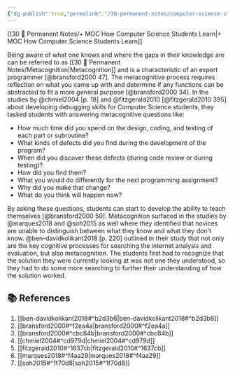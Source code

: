 ```yaml
---
{"dg-publish":true,"permalink":"/30-permanent-notes/computer-science-students-and-metacognition/","title":"Computer Science Students and Metacognition","tags":["🪴"],"noteIcon":"","created":"2024.08.30 17:33","updated":"2024.09.09 16:17"}
---
```



[[30 🌲 Permanent Notes/+ MOC How Computer Science Students Learn\|+ MOC How Computer Science Students Learn]]

Being aware of what one knows and where the gaps in their knowledge are can be referred to as [[30 🌲 Permanent Notes/Metacognition\|Metacognition]] and is a characteristic of an expert programmer [@bransford2000 47]. The metacognitive process requires reflection on what you came up with and determine if any functions can be abstracted to fit a more general purpose [@bransford2000 34]. In the studies by @chmiel2004 [p. 18] and @fitzgerald2010 [@fitzgerald2010 395] about developing debugging skills for Computer Science students, they tasked students with answering metacognitive questions like:

-   How much time did you spend on the design, coding, and testing of each part or subroutine?
-   What kinds of defects did you find during the development of the program?
-   When did you discover these defects (during code review or during testing)?
-   How did you find them?
-   What you would do differently for the next programming assignment?
-   Why did you make that change?
-   What do you think will happen now?

By asking these questions, students can start to develop the ability to teach themselves [@bransford2000 50]. Metacognition surfaced in the studies by @marques2018 and @soh2015 as well where they identified that novices are unable to distinguish between what they know and what they don't know. @ben-davidkolikant2018 [p. 220] outlined in their study that not only are the key cognitive processes for searching the internet analysis and evaluation, but also metacognition. The students first had to recognize that the solution they were currently looking at was not one they understood, so they had to do some more searching to further their understanding of how the solution worked.

## 📚 References

1. [[ben-davidkolikant2018#^b2d3b6\|ben-davidkolikant2018#^b2d3b6]]
2. [[bransford2000#^f2ea4a\|bransford2000#^f2ea4a]]
3. [[bransford2000#^cbc84b\|bransford2000#^cbc84b]]
4. [[chmiel2004#^cd979d\|chmiel2004#^cd979d]]
5. [[fitzgerald2010#^1637cb\|fitzgerald2010#^1637cb]]
6. [[marques2018#^f4aa29\|marques2018#^f4aa29]]
7. [[soh2015#^1f70d8\|soh2015#^1f70d8]]

